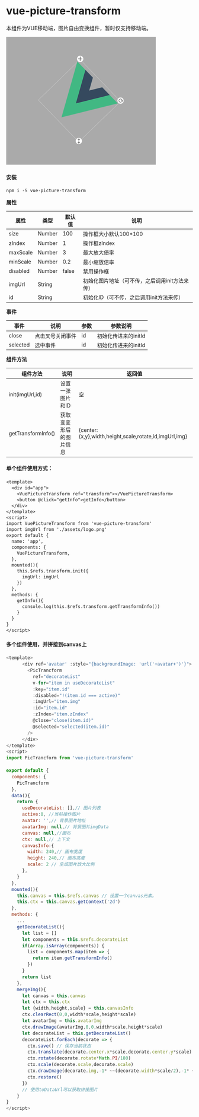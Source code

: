 

# vue-picture-transform

本组件为VUE移动端，图片自由变换组件，暂时仅支持移动端。

![1](./images/effect/1.png)

#### 安装

```
npm i -S vue-picture-transform
```

**属性**

| 属性       | 类型   | 默认值 | 说明                                           |
| ---------- | ------ | ------ | ---------------------------------------------- |
| size       | Number | 100    | 操作框大小默认100*100                          |
| zIndex     | Number | 1      | 操作框zIndex                                   |
| maxScale   | Number | 3      | 最大放大倍率                                   |
| minScale   | Number | 0.2    | 最小缩放倍率                                   |
| disabled   | Number | false  | 禁用操作框                                     |
| imgUrl | String |        | 初始化图片地址（可不传，之后调用init方法来传） |
| id     | String |        | 初始化ID（可不传，之后调用init方法来传）       |


**事件**

| 事件     | 说明             | 参数 | 参数说明             |
| -------- | ---------------- | ---- | -------------------- |
| close    | 点击叉号关闭事件 | id   | 初始化传进来的initId |
| selected | 选中事件         | id   | 初始化传进来的initId |

**组件方法**

| 组件方法           | 说明                   | 返回值      |
| ------------------ | ---------------------- | ----------- |
| init(imgUrl,id)    | 设置一张图片和ID       | 空          |
| getTransformInfo() | 获取变变形后的图片信息 | {center:{x,y},width,height,scale,rotate,id,imgUrl,img} |



#### 单个组件使用方式：

```javascrpt
<template>
  <div id="app">
    <VuePictureTransform ref="transform"></VuePictureTransform>
    <button @click="getInfo">getInfo</button>
  </div>
</template>
<script>
import VuePictureTransform from 'vue-picture-transform'
import imgUrl from './assets/logo.png'
export default {
  name: 'app',
  components: {
    VuePictureTransform,
  },
  mounted(){
    this.$refs.transform.init({
      imgUrl: imgUrl
    })
  },
  methods: {
    getInfo(){
      console.log(this.$refs.transform.getTransformInfo())
    }
  }
}
</script>
```



#### 多个组件使用，并拼接到canvas上

```javascript
<template>
      <div ref='avatar' :style="{backgroundImage: 'url('+avatar+')'}">
        <PicTrancform
          ref="decorateList"
          v-for="item in useDecorateList"
          :key="item.id"
          :disabled="!(item.id === active)"
          :imgUrl="item.img"
          :id="item.id"
          :zIndex="item.zIndex"
          @close="close(item.id)"
          @selected="selected(item.id)"
        />
      </div>
</template>
<script>
import PicTrancform from 'vue-picture-transform'

export default {
  components: {
    PicTrancform
  },
  data(){
    return {
      useDecorateList: [],// 图片列表
      active:0, //当前操作图片
      avatar: '',// 背景图片地址
      avatarImg: null,// 背景图片imgData
      canvas: null,//画布
      ctx: null,// 上下文
      canvasInfo:{ 
        width: 240,// 画布宽度
        height: 240,// 画布高度
        scale: 2 // 生成图片放大比例
      },
    }
  },
  mounted(){
    this.canvas = this.$refs.canvas // 设置一个canvas元素。
    this.ctx = this.canvas.getContext('2d')
  },
  methods: {
    ...
    getDecorateList(){
      let list = []
      let components = this.$refs.decorateList
      if(Array.isArray(components)) {
        list = components.map(item => {
          return item.getTransformInfo()
        })
      }
      return list
    },
    mergeImg(){
      let canvas = this.canvas
      let ctx = this.ctx
      let {width,height,scale} = this.canvasInfo
      ctx.clearRect(0,0,width*scale,height*scale)
      let avatarImg = this.avatarImg
      ctx.drawImage(avatarImg,0,0,width*scale,height*scale)
      let decorateList = this.getDecorateList()
      decorateList.forEach(decorate => {
        ctx.save() // 保存当前状态
        ctx.translate(decorate.center.x*scale,decorate.center.y*scale)
        ctx.rotate(decorate.rotate*Math.PI/180)
        ctx.scale(decorate.scale,decorate.scale)
        ctx.drawImage(decorate.img,-1* ~~(decorate.width*scale/2),-1* ~~(decorate.height*scale/2),decorate.width*scale,decorate.height*scale)
        ctx.restore()
      })
      // 使用toDataUrl可以获取拼接图片
    }
}
</script>
```

